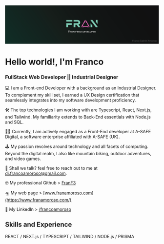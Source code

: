 ![FullStack Web Developer || Industrial Designer](https://github.com/Frankovg/Frankovg/blob/main/in-banner.png)

# Hello world!, I'm Franco
### FullStack Web Developer || Industrial Designer 

💻 I am a Front-end Developer with a background as an Industrial Designer. To complement my skill set, I earned a UX Design certification that seamlessly integrates into my software development proficiency.

🛠 The top technologies I am working with are Typescript, React, Next.js, and Tailwind. My familiarity extends to Back-End essentials with Node.js and SQL.

👨‍💻 Currently, I am actively engaged as a Front-End developer at A-SAFE Digital, a software enterprise affiliated with A-SAFE (UK).

🕹 My passion revolves around technology and all facets of computing. Beyond the digital realm, I also like mountain biking, outdoor adventures, and video games.

📧 Shall we talk? feel free to reach out to me at di.francoamoroso@gmail.com.

🤓 My professional Github > [FranF3](https://github.com/FranF3)

🛸 My web page > [www.franamoroso.com](https://www.franamoroso.com/)

📶 My LinkedIn > [/francoamoroso](https://www.linkedin.com/in/francoamoroso/)


## Skills and Experience
REACT / NEXT.js / TYPESCRIPT / TAILWIND / NODE.js / PRISMA










